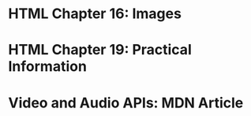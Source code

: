 # HTML Chapter 16: Images

# HTML Chapter 19: Practical Information

# Video and Audio APIs: MDN Article
